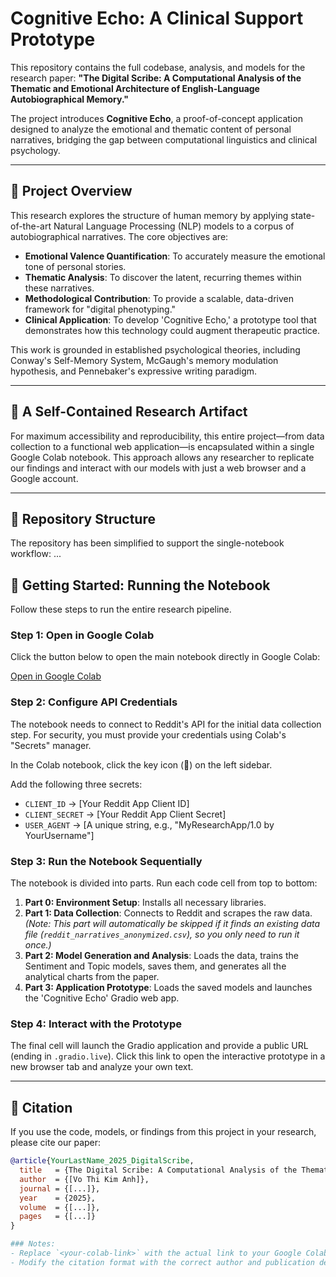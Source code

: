 # Cognitive Echo: A Clinical Support Prototype

This repository contains the full codebase, analysis, and models for the research paper: **"The Digital Scribe: A Computational Analysis of the Thematic and Emotional Architecture of English-Language Autobiographical Memory."**

The project introduces **Cognitive Echo**, a proof-of-concept application designed to analyze the emotional and thematic content of personal narratives, bridging the gap between computational linguistics and clinical psychology.

---

## 📄 Project Overview

This research explores the structure of human memory by applying state-of-the-art Natural Language Processing (NLP) models to a corpus of autobiographical narratives. The core objectives are:

- **Emotional Valence Quantification**: To accurately measure the emotional tone of personal stories.
- **Thematic Analysis**: To discover the latent, recurring themes within these narratives.
- **Methodological Contribution**: To provide a scalable, data-driven framework for "digital phenotyping."
- **Clinical Application**: To develop 'Cognitive Echo,' a prototype tool that demonstrates how this technology could augment therapeutic practice.

This work is grounded in established psychological theories, including Conway's Self-Memory System, McGaugh's memory modulation hypothesis, and Pennebaker's expressive writing paradigm.

---

## 🔬 A Self-Contained Research Artifact

For maximum accessibility and reproducibility, this entire project—from data collection to a functional web application—is encapsulated within a single Google Colab notebook. This approach allows any researcher to replicate our findings and interact with our models with just a web browser and a Google account.

---

## 📂 Repository Structure

The repository has been simplified to support the single-notebook workflow:
...

## 🚀 Getting Started: Running the Notebook

Follow these steps to run the entire research pipeline.

### Step 1: Open in Google Colab
Click the button below to open the main notebook directly in Google Colab:

[Open in Google Colab](<your-colab-link>)

### Step 2: Configure API Credentials
The notebook needs to connect to Reddit's API for the initial data collection step. For security, you must provide your credentials using Colab's "Secrets" manager.

In the Colab notebook, click the key icon (🔑) on the left sidebar.

Add the following three secrets:

- `CLIENT_ID` -> [Your Reddit App Client ID]
- `CLIENT_SECRET` -> [Your Reddit App Client Secret]
- `USER_AGENT` -> [A unique string, e.g., "MyResearchApp/1.0 by YourUsername"]

### Step 3: Run the Notebook Sequentially
The notebook is divided into parts. Run each code cell from top to bottom:

1. **Part 0: Environment Setup**: Installs all necessary libraries.
2. **Part 1: Data Collection**: Connects to Reddit and scrapes the raw data. *(Note: This part will automatically be skipped if it finds an existing data file (`reddit_narratives_anonymized.csv`), so you only need to run it once.)*
3. **Part 2: Model Generation and Analysis**: Loads the data, trains the Sentiment and Topic models, saves them, and generates all the analytical charts from the paper.
4. **Part 3: Application Prototype**: Loads the saved models and launches the 'Cognitive Echo' Gradio web app.

### Step 4: Interact with the Prototype
The final cell will launch the Gradio application and provide a public URL (ending in `.gradio.live`). Click this link to open the interactive prototype in a new browser tab and analyze your own text.

---

## 📄 Citation

If you use the code, models, or findings from this project in your research, please cite our paper:

```bibtex
@article{YourLastName_2025_DigitalScribe,
  title   = {The Digital Scribe: A Computational Analysis of the Thematic and Emotional Architecture of English-Language Autobiographical Memory},
  author  = {[Vo Thi Kim Anh]},
  journal = {[...]},
  year    = {2025},
  volume  = {[...]},
  pages   = {[...]}
}

### Notes:
- Replace `<your-colab-link>` with the actual link to your Google Colab notebook.
- Modify the citation format with the correct author and publication details when the paper is finalized.
